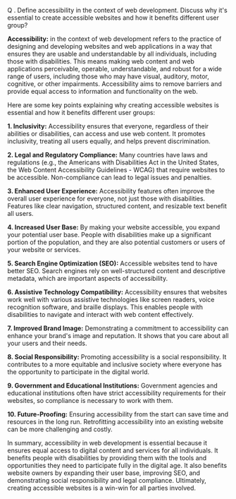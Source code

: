 Q . Define accessibility in the context of web development. Discuss why it's essential to create accessible websites and how it benefits different user group?

**Accessibility:** in the context of web development refers to the practice of designing and developing websites and web applications in a way that ensures they are usable and understandable by all individuals, including those with disabilities. This means making web content and web applications perceivable, operable, understandable, and robust for a wide range of users, including those who may have visual, auditory, motor, cognitive, or other impairments. Accessibility aims to remove barriers and provide equal access to information and functionality on the web.

Here are some key points explaining why creating accessible websites is essential and how it benefits different user groups:

**1. Inclusivity:** Accessibility ensures that everyone, regardless of their abilities or disabilities, can access and use web content. It promotes inclusivity, treating all users equally, and helps prevent discrimination.

**2. Legal and Regulatory Compliance:** Many countries have laws and regulations (e.g., the Americans with Disabilities Act in the United States, the Web Content Accessibility Guidelines - WCAG) that require websites to be accessible. Non-compliance can lead to legal issues and penalties.

**3. Enhanced User Experience:** Accessibility features often improve the overall user experience for everyone, not just those with disabilities. Features like clear navigation, structured content, and resizable text benefit all users.

**4. Increased User Base:** By making your website accessible, you expand your potential user base. People with disabilities make up a significant portion of the population, and they are also potential customers or users of your website or services.

**5. Search Engine Optimization (SEO):** Accessible websites tend to have better SEO. Search engines rely on well-structured content and descriptive metadata, which are important aspects of accessibility.

**6. Assistive Technology Compatibility:** Accessibility ensures that websites work well with various assistive technologies like screen readers, voice recognition software, and braille displays. This enables people with disabilities to navigate and interact with web content effectively.

**7. Improved Brand Image:** Demonstrating a commitment to accessibility can enhance your brand's image and reputation. It shows that you care about all your users and their needs.

**8. Social Responsibility:** Promoting accessibility is a social responsibility. It contributes to a more equitable and inclusive society where everyone has the opportunity to participate in the digital world.

**9. Government and Educational Institutions:** Government agencies and educational institutions often have strict accessibility requirements for their websites, so compliance is necessary to work with them.

**10. Future-Proofing:** Ensuring accessibility from the start can save time and resources in the long run. Retrofitting accessibility into an existing website can be more challenging and costly.

In summary, accessibility in web development is essential because it ensures equal access to digital content and services for all individuals. It benefits people with disabilities by providing them with the tools and opportunities they need to participate fully in the digital age. It also benefits website owners by expanding their user base, improving SEO, and demonstrating social responsibility and legal compliance. Ultimately, creating accessible websites is a win-win for all parties involved.